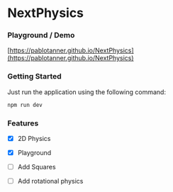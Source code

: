 # NextPhysics

### Playground / Demo
[https://pablotanner.github.io/NextPhysics](https://pablotanner.github.io/NextPhysics)

### Getting Started
Just run the application using the following command: 
```bash
npm run dev
```

### Features
- [x] 2D Physics
- [x] Playground
- [ ] Add Squares
- [ ] Add rotational physics
 